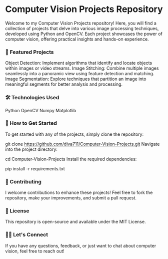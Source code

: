 # Computer Vision Projects Repository
Welcome to my Computer Vision Projects repository! Here, you will find a collection of projects that delve into various image processing techniques, developed using Python and OpenCV. Each project showcases the power of computer vision, offering practical insights and hands-on experience.

### 🚀 Featured Projects
Object Detection: Implement algorithms that identify and locate objects within images or video streams.
Image Stitching: Combine multiple images seamlessly into a panoramic view using feature detection and matching.
Image Segmentation: Explore techniques that partition an image into meaningful segments for better analysis and processing.
### 🛠️ Technologies Used
Python
OpenCV
Numpy
Matplotlib
### 📖 How to Get Started
To get started with any of the projects, simply clone the repository:


git clone https://github.com/diva711/Computer-Vision-Projects.git
Navigate into the project directory:


cd Computer-Vision-Projects
Install the required dependencies:


pip install -r requirements.txt
### 🤝 Contributing
I welcome contributions to enhance these projects! Feel free to fork the repository, make your improvements, and submit a pull request.

### 📝 License
This repository is open-source and available under the MIT License.

### 👩‍💻 Let's Connect
If you have any questions, feedback, or just want to chat about computer vision, feel free to reach out!

